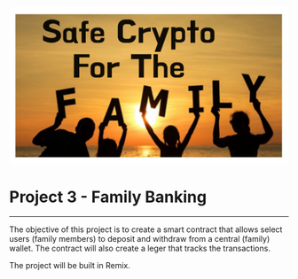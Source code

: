 ![readme](readme.png)

# Project 3 - Family Banking
---

The objective of this project is to create a smart contract that allows select users (family members) to deposit and withdraw from a central (family) wallet. The contract will also create a leger that tracks the transactions. 

The project will be built in Remix. 
